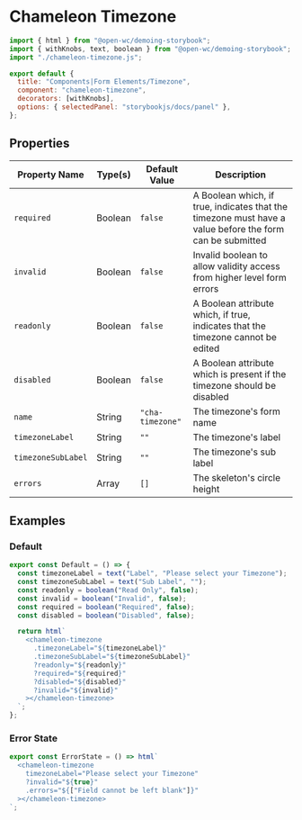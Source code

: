 # Chameleon Timezone

```js script
import { html } from "@open-wc/demoing-storybook";
import { withKnobs, text, boolean } from "@open-wc/demoing-storybook";
import "./chameleon-timezone.js";

export default {
  title: "Components|Form Elements/Timezone",
  component: "chameleon-timezone",
  decorators: [withKnobs],
  options: { selectedPanel: "storybookjs/docs/panel" },
};
```

## Properties

| Property Name      | Type(s) | Default Value    | Description                                                                                              |
| ------------------ | ------- | ---------------- | -------------------------------------------------------------------------------------------------------- |
| `required`         | Boolean | `false`          | A Boolean which, if true, indicates that the timezone must have a value before the form can be submitted |
| `invalid`          | Boolean | `false`          | Invalid boolean to allow validity access from higher level form errors                                   |
| `readonly`         | Boolean | `false`          | A Boolean attribute which, if true, indicates that the timezone cannot be edited                         |
| `disabled`         | Boolean | `false`          | A Boolean attribute which is present if the timezone should be disabled                                  |
| `name`             | String  | `"cha-timezone"` | The timezone's form name                                                                                 |
| `timezoneLabel`    | String  | `""`             | The timezone's label                                                                                     |
| `timezoneSubLabel` | String  | `""`             | The timezone's sub label                                                                                 |
| `errors`           | Array   | `[]`             | The skeleton's circle height                                                                             |

## Examples

### Default

```js preview-story
export const Default = () => {
  const timezoneLabel = text("Label", "Please select your Timezone");
  const timezoneSubLabel = text("Sub Label", "");
  const readonly = boolean("Read Only", false);
  const invalid = boolean("Invalid", false);
  const required = boolean("Required", false);
  const disabled = boolean("Disabled", false);

  return html`
    <chameleon-timezone
      .timezoneLabel="${timezoneLabel}"
      .timezoneSubLabel="${timezoneSubLabel}"
      ?readonly="${readonly}"
      ?required="${required}"
      ?disabled="${disabled}"
      ?invalid="${invalid}"
    ></chameleon-timezone>
  `;
};
```

### Error State

```js preview-story
export const ErrorState = () => html`
  <chameleon-timezone
    timezoneLabel="Please select your Timezone"
    ?invalid="${true}"
    .errors="${["Field cannot be left blank"]}"
  ></chameleon-timezone>
`;
```
